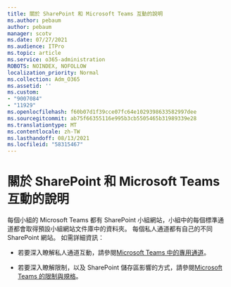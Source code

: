 ```yaml
---
title: 關於 SharePoint 和 Microsoft Teams 互動的說明
ms.author: pebaum
author: pebaum
manager: scotv
ms.date: 07/27/2021
ms.audience: ITPro
ms.topic: article
ms.service: o365-administration
ROBOTS: NOINDEX, NOFOLLOW
localization_priority: Normal
ms.collection: Adm_O365
ms.assetid: ''
ms.custom:
- "9007084"
- "11929"
ms.openlocfilehash: f60b07d1f39cce07fc64e1029398633582997dee
ms.sourcegitcommit: ab75f66355116e995b3cb5505465b31989339e28
ms.translationtype: MT
ms.contentlocale: zh-TW
ms.lasthandoff: 08/13/2021
ms.locfileid: "58315467"
---
```

# <a name="help-with-the-sharepoint-and-microsoft-teams-interaction"></a>關於 SharePoint 和 Microsoft Teams 互動的說明

每個小組的 Microsoft Teams 都有 SharePoint 小組網站，小組中的每個標準通道都會取得預設小組網站文件庫中的資料夾。 每個私人通道都有自己的不同 SharePoint 網站。 如需詳細資訊：

- 若要深入瞭解私人通道互動，請參閱[Microsoft Teams 中的專用通道](https://docs.microsoft.com/MicrosoftTeams/private-channels#private-channel-sharepoint-sites)。

- 若要深入瞭解限制，以及 SharePoint 儲存區影響的方式，請參閱[Microsoft Teams 的限制與規格](https://docs.microsoft.com/microsoftteams/limits-specifications-teams#storage)。 
